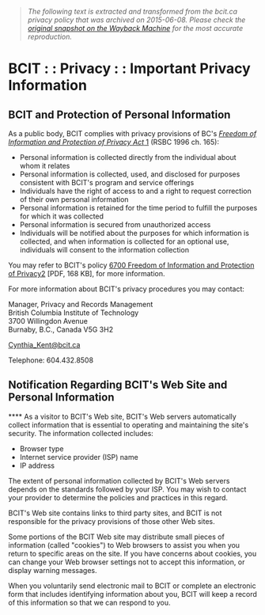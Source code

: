> *The following text is extracted and transformed from the bcit.ca privacy policy that was archived on 2015-06-08. Please check the [original snapshot on the Wayback Machine](https://web.archive.org/web/20150608050848id_/http%3A//www.bcit.ca/privacy) for the most accurate reproduction.*

# BCIT : : Privacy : : Important Privacy Information

## **BCIT and Protection of Personal Information**

As a public body, BCIT complies with privacy provisions of BC's [_Freedom of Information and Protection of Privacy Act_ 1](http://www.bclaws.ca/EPLibraries/bclaws_new/document/ID/freeside/96165_01) (RSBC 1996 ch. 165): 

  * Personal information is collected directly from the individual about whom it relates 
  * Personal information is collected, used, and disclosed for purposes consistent with BCIT's program and service offerings 
  * Individuals have the right of access to and a right to request correction of their own personal information 
  * Personal information is retained for the time period to fulfill the purposes for which it was collected 
  * Personal information is secured from unauthorized access
  * Individuals will be notified about the purposes for which information is collected, and when information is collected for an optional use, individuals will consent to the information collection 



You may refer to BCIT's policy [6700 Freedom of Information and Protection of Privacy2](https://web.archive.org/files/pdf/policies/6700.pdf) [PDF, 168 KB], for more information.

For more information about BCIT's privacy procedures you may contact:

Manager, Privacy and Records Management  
British Columbia Institute of Technology  
3700 Willingdon Avenue  
Burnaby, B.C., Canada V5G 3H2

[Cynthia_Kent@bcit.ca](mailto:Cynthia_Kent@bcit.ca)

Telephone: 604.432.8508

## **Notification Regarding BCIT's Web Site and Personal Information**

**** As a visitor to BCIT's Web site, BCIT's Web servers automatically collect information that is essential to operating and maintaining the site's security. The information collected includes:

  * Browser type 
  * Internet service provider (ISP) name 
  * IP address 



The extent of personal information collected by BCIT's Web servers depends on the standards followed by your ISP. You may wish to contact your provider to determine the policies and practices in this regard.

BCIT's Web site contains links to third party sites, and BCIT is not responsible for the privacy provisions of those other Web sites.

Some portions of the BCIT Web site may distribute small pieces of information (called "cookies") to Web browsers to assist you when you return to specific areas on the site. If you have concerns about cookies, you can change your Web browser settings not to accept this information, or display warning messages.

When you voluntarily send electronic mail to BCIT or complete an electronic form that includes identifying information about you, BCIT will keep a record of this information so that we can respond to you.

  

